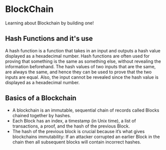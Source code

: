 # BlockChain
Learning about Blockchain by building one!

## Hash Functions and it's use
A hash function is a function that takes in an input and outputs a hash value displayed as a hexadecimal number. Hash functions are often used for proving that something is the same as something else, without revealing the information beforehand. The hash values of two inputs that are the same, are always the same, and hence they can be used to prove that the two inputs are equal. Also, the input cannot be revealed since the hash value is displayed as a hexadecimal number.


## Basics of a Blockchain
- A blockchain is an immutable, sequential chain of records called Blocks chained together by hashes.
- Each Block has an index, a timestamp (in Unix time), a list of transactions, a proof, and the hash of the previous Block.
- The hash of the previous block is crucial because it’s what gives blockchains immutability: If an attacker corrupted an earlier Block in the chain then all subsequent blocks will contain incorrect hashes.
